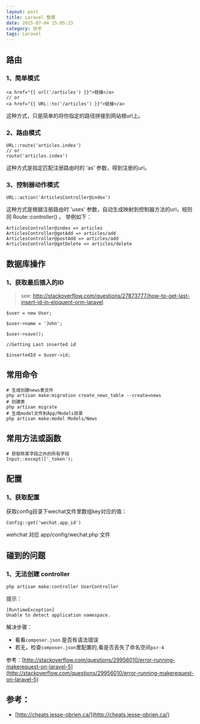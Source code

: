 ```yaml
---
layout: post
title: Laravel 整理
date: 2015-07-04 15:05:23
category: 技术  
tags: Laravel
---
```


## 路由

### 1、简单模式
 
	<a href="{{ url('/articles') }}">链接</a>
	// or
	<a href="{{ URL::to('/articles') }}">链接</a>
	
这种方式，只是简单的将你指定的路径拼接到网站根url上。
	
	
### 2、路由模式

	URL::route('articles.index')
	// or
	route('articles.index')
	
这种方式是指定匹配注册路由时的 'as' 参数，得到注册的uri。

### 3、控制器动作模式

	URL::action('ArticlesController@index')
	
这种方式是根据注册路由时 'uses' 参数，自动生成映射到控制器方法的uri，规则同 Route::controller() 。 举例如下：

	ArticlesController@index => articles
	ArticlesController@getAdd => articles/add
	ArticlesController@postAdd => articles/add
	ArticlesController@getDelete => articles/delete
	
## 数据库操作

### 1、获取最后插入的ID

> see: http://stackoverflow.com/questions/27873777/how-to-get-last-insert-id-in-eloquent-orm-laravel

	$user = new User;

	$user->name = 'John';
	
	$user->save();
	
	//Getting Last inserted id
	
	$insertedId = $user->id;	
	
	
## 常用命令

	# 生成创建news表文件
	php artisan make:migration create_news_table --create=news
	# 创建表
	php artisan migrate	
	# 生成model文件到App/Models目录
	php artisan make:model Models/News
	
## 常用方法或函数

	# 获取除某字段之外的所有字段
	Input::except(['_token');	
	
	
## 配置

### 1、获取配置

获取config目录下wechat文件里数组key对应的值：		

	Config::get('wechat.app_id')  
	
wehchat 对应 app/config/wechat.php 文件


## 碰到的问题

### 1、无法创建 controller

	php artisan make:controller UserController
	
提示：
	
	[RuntimeException]
	Unable to detect application namespace.
	
解决步骤：

- 看看`composer.json` 是否有语法错误	
- 若无，检查`composer.json`里配置的,看是否丢失了命名空间`psr-4`


参考：[http://stackoverflow.com/questions/29956010/error-running-makerequest-on-laravel-5](http://stackoverflow.com/questions/29956010/error-running-makerequest-on-laravel-5)

	
	





## 参考：
 - [http://cheats.jesse-obrien.ca/](http://cheats.jesse-obrien.ca/)
	
		